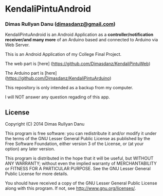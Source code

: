 KendaliPintuAndroid
====================
### Dimas Rullyan Danu (dimasdanz@gmail.com)

KendaliPintuAndroid is an Android Application as a **controller/notification receiver/and many more** of an Arduino based and connected to Arduino via Web Server.

This is an Android Application of my College Final Project.

The web part is [here] (https://github.com/Dimasdanz/KendaliPintuWeb)

The Arduino part is [here] (https://github.com/Dimasdanz/KendaliPintuArduino)

This repository is only intended as a backup from my computer.

I will NOT answer any question regading of this app.

## License
Copyright (C) 2014 Dimas Rullyan Danu

This program is free software: you can redistribute it and/or modify
it under the terms of the GNU Lesser General Public License as published by
the Free Software Foundation, either version 3 of the License, or
(at your option) any later version.

This program is distributed in the hope that it will be useful,
but WITHOUT ANY WARRANTY; without even the implied warranty of
MERCHANTABILITY or FITNESS FOR A PARTICULAR PURPOSE.  See the
GNU Lesser General Public License for more details.

You should have received a copy of the GNU Lesser General Public License
along with this program.  If not, see <http://www.gnu.org/licenses/>.

